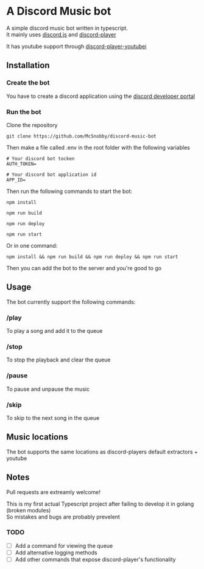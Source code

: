 # A Discord Music bot

A simple discord music bot written in typescript.<br>
It mainly uses [discord.js](https://github.com/discordjs/discord.js) and [discord-player](https://github.com/Androz2091/discord-player)

It has youtube support through [discord-player-youtubei](https://github.com/retrouser955/discord-player-youtubei)

## Installation

### Create the bot

You have to create a discord application using the [discord developer portal](https://discord.com/developers/docs/intro)

### Run the bot

Clone the repository

```Shell
git clone https://github.com/McSnobby/discord-music-bot
```
Then make a file called .env in the root folder with the following variables

```Shell
# Your discord bot tocken
AUTH_TOKEN=

# Your discord bot application id
APP_ID=

```

Then run the following commands to start the bot:

```Shell
npm install
```
```Shell
npm run build
```
```Shell
npm run deploy
```
```Shell
npm run start
```
Or in one command:

```Shell
npm install && npm run build && npm run deploy && npm run start
```

Then you  can add the bot to the server and you're good to go

## Usage

The bot currently support the following commands:

### /play
To play a song and add it to the queue

### /stop

To stop the playback and clear the queue

### /pause

To pause and unpause the music

### /skip

To skip to the next song in the queue

## Music locations

The bot supports the same locations as discord-players default extractors + youtube

## Notes

Pull requests are extreamly welcome!

This is my first actual Typescript project after failing to develop it in golang (broken modules)<br>
So mistakes and bugs are probably prevelent

### TODO
- [ ] Add a command for viewing the queue
- [ ] Add alternative logging methods
- [ ] Add other commands that expose discord-player's functionality
